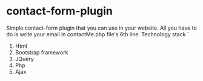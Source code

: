 # contact-form-plugin
Simple contact-form plugin that you can use in your website. All you have to do is write your email in contactMe.php file's 6th line. 
Technology stack `
1. Html
2. Bootstrap framework
3. JQuery
4. Php
5. Ajax
